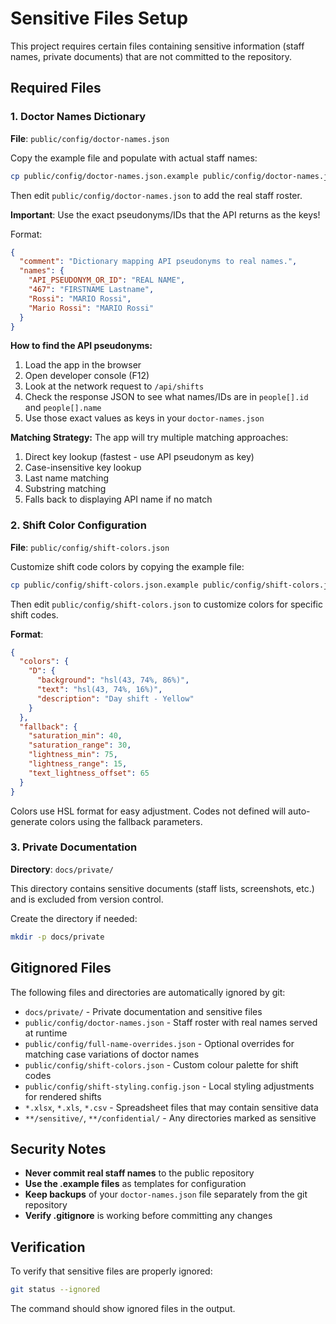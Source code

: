 # Sensitive Files Setup

This project requires certain files containing sensitive information (staff names, private documents) that are not committed to the repository.

## Required Files

### 1. Doctor Names Dictionary

**File**: `public/config/doctor-names.json`

Copy the example file and populate with actual staff names:

```bash
cp public/config/doctor-names.json.example public/config/doctor-names.json
```

Then edit `public/config/doctor-names.json` to add the real staff roster.

**Important**: Use the exact pseudonyms/IDs that the API returns as the keys!

Format:

```json
{
  "comment": "Dictionary mapping API pseudonyms to real names.",
  "names": {
    "API_PSEUDONYM_OR_ID": "REAL NAME",
    "467": "FIRSTNAME Lastname",
    "Rossi": "MARIO Rossi",
    "Mario Rossi": "MARIO Rossi"
  }
}
```

**How to find the API pseudonyms:**
1. Load the app in the browser
2. Open developer console (F12)
3. Look at the network request to `/api/shifts`
4. Check the response JSON to see what names/IDs are in `people[].id` and `people[].name`
5. Use those exact values as keys in your `doctor-names.json`

**Matching Strategy:**
The app will try multiple matching approaches:
1. Direct key lookup (fastest - use API pseudonym as key)
2. Case-insensitive key lookup
3. Last name matching
4. Substring matching
5. Falls back to displaying API name if no match

### 2. Shift Color Configuration

**File**: `public/config/shift-colors.json`

Customize shift code colors by copying the example file:

```bash
cp public/config/shift-colors.json.example public/config/shift-colors.json
```

Then edit `public/config/shift-colors.json` to customize colors for specific shift codes.

**Format**:

```json
{
  "colors": {
    "D": {
      "background": "hsl(43, 74%, 86%)",
      "text": "hsl(43, 74%, 16%)",
      "description": "Day shift - Yellow"
    }
  },
  "fallback": {
    "saturation_min": 40,
    "saturation_range": 30,
    "lightness_min": 75,
    "lightness_range": 15,
    "text_lightness_offset": 65
  }
}
```

Colors use HSL format for easy adjustment. Codes not defined will auto-generate colors using the fallback parameters.

### 3. Private Documentation

**Directory**: `docs/private/`

This directory contains sensitive documents (staff lists, screenshots, etc.) and is excluded from version control.

Create the directory if needed:

```bash
mkdir -p docs/private
```

## Gitignored Files

The following files and directories are automatically ignored by git:

- `docs/private/` - Private documentation and sensitive files
- `public/config/doctor-names.json` - Staff roster with real names served at runtime
- `public/config/full-name-overrides.json` - Optional overrides for matching case variations of doctor names
- `public/config/shift-colors.json` - Custom colour palette for shift codes
- `public/config/shift-styling.config.json` - Local styling adjustments for rendered shifts
- `*.xlsx`, `*.xls`, `*.csv` - Spreadsheet files that may contain sensitive data
- `**/sensitive/`, `**/confidential/` - Any directories marked as sensitive

## Security Notes

- **Never commit real staff names** to the public repository
- **Use the .example files** as templates for configuration
- **Keep backups** of your `doctor-names.json` file separately from the git repository
- **Verify .gitignore** is working before committing any changes

## Verification

To verify that sensitive files are properly ignored:

```bash
git status --ignored
```

The command should show ignored files in the output.
